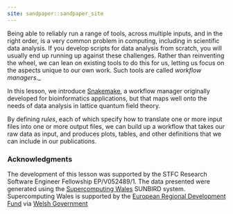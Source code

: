 ```yaml
---
site: sandpaper::sandpaper_site
---
```


Being able to reliably run a range of tools,
across multiple inputs,
and in the right order,
is a very common problem in computing,
including in scientific data analysis.
If you develop scripts for data analysis from scratch,
you will usually end up running up against these challenges.
Rather than reinventing the wheel,
we can lean on existing tools to do this for us,
letting us focus on the aspects unique to our own work.
Such tools are called _workflow managers_._

In this lesson,
we introduce [Snakemake][snakemake],
a workflow manager originally developed for bioinformatics applications,
but that maps well onto the needs of
data analysis in lattice quantum field theory.

By defining _rules_,
each of which specify
how to translate one or more input files into one or more output files,
we can build up a workflow that takes our raw data as input,
and produces plots, tables, and other definitions
that we can include in our publications.

### Acknowledgments

The development of this lesson was supported by
the STFC Research Software Engineer Fellowship
EP/V052489/1.
The data presented were generated using
the [Supercomputing Wales][scw] SUNBIRD system.
Supercomputing Wales is supported by
the [European Regional Development Fund][erdf]
via [Welsh Government][welshgov]

[erdf]: https://commission.europa.eu/funding-tenders/find-funding/eu-funding-programmes/european-regional-development-fund-erdf_en
[scw]: https://www.supercomputing.wales
[snakemake]: https://snakemake.github.io/
[welshgov]: https://www.gov.wales
